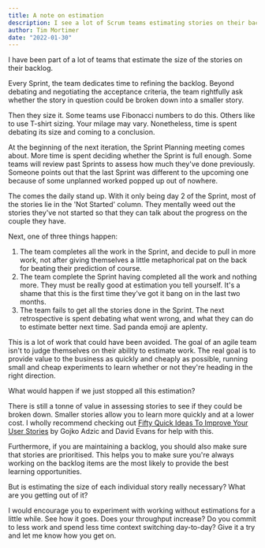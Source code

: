 ```yaml
---
title: A note on estimation
description: I see a lot of Scrum teams estimating stories on their backlog. Should they be?
author: Tim Mortimer
date: "2022-01-30"
---
```


I have been part of a lot of teams that estimate the size of the stories on their backlog.

Every Sprint, the team dedicates time to refining the backlog. Beyond debating and negotiating the acceptance criteria, the team rightfully ask whether the story in question could be broken down into a smaller story.

Then they size it. Some teams use Fibonacci numbers to do this. Others like to use T-shirt sizing. Your milage may vary. Nonetheless, time is spent debating its size and coming to a conclusion.

At the beginning of the next iteration, the Sprint Planning meeting comes about. More time is spent deciding whether the Sprint is full enough. Some teams will review past Sprints to assess how much they've done previously. Someone points out that the last Sprint was different to the upcoming one because of some unplanned worked popped up out of nowhere.

The comes the daily stand up. With it only being day 2 of the Sprint, most of the stories lie in the 'Not Started' column. They mentally weed out the stories they've not started so that they can talk about the progress on the couple they have.

Next, one of three things happen:
1. The team completes all the work in the Sprint, and decide to pull in more work, not after giving themselves a little metaphorical pat on the back for beating their prediction of course.
2. The team complete the Sprint having completed all the work and nothing more. They must be really good at estimation you tell yourself. It's a shame that this is the first time they've got it bang on in the last two months.
3. The team fails to get all the stories done in the Sprint. The next retrospective is spent debating what went wrong, and what they can do to estimate better next time. Sad panda emoji are aplenty.

This is a lot of work that could have been avoided. The goal of an agile team isn't to judge themselves on their ability to estimate work. The real goal is to provide value to the business as quickly and cheaply as possible, running small and cheap experiments to learn whether or not they're heading in the right direction.

What would happen if we just stopped all this estimation?

There is still a tonne of value in assessing stories to see if they could be broken down. Smaller stories allow you to learn more quickly and at a lower cost. I wholly recommend checking out [Fifty Quick Ideas To Improve Your User Stories](https://fiftyquickideas.com/fifty-quick-ideas-to-improve-your-user-stories/) by Gojko Adzic and David Evans for help with this.

Furthermore, if you are maintaining a backlog, you should also make sure that stories are prioritised. This helps you to make sure you're always working on the backlog items are the most likely to provide the best learning opportunities.

But is estimating the size of each individual story really necessary? What are you getting out of it?

I would encourage you to experiment with working without estimations for a little while. See how it goes. Does your throughput increase? Do you commit to less work and spend less time context switching day-to-day? Give it a try and let me know how you get on. 
